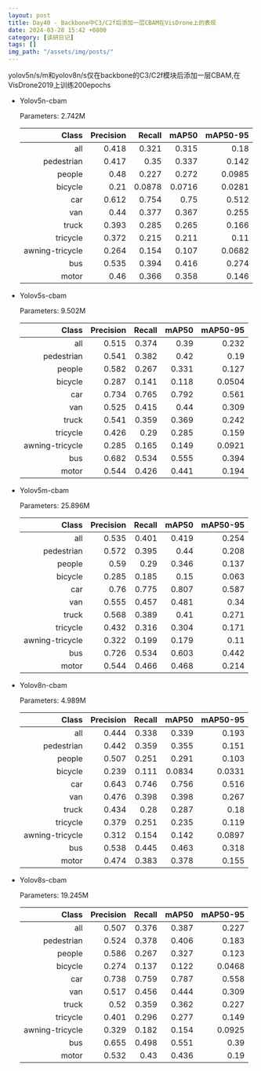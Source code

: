 ```yaml
---
layout: post
title: Day40 - Backbone中C3/C2f后添加一层CBAM在VisDrone上的表现
date: 2024-03-28 15:42 +0800
category: [读研日记]
tags: []
img_path: "/assets/img/posts/"
---
```


yolov5n/s/m和yolov8n/s仅在backbone的C3/C2f模块后添加一层CBAM,在VisDrone2019上训练200epochs

- Yolov5n-cbam

    Parameters: 2.742M

    |                Class|  Precision|     Recall|      mAP50|   mAP50-95|
    |                 ---:|       ---:|       ---:|       ---:|       ---:|
    |                  all|      0.418|      0.321|      0.315|       0.18|
    |           pedestrian|      0.417|       0.35|      0.337|      0.142|
    |               people|       0.48|      0.227|      0.272|     0.0985|
    |              bicycle|       0.21|     0.0878|     0.0716|     0.0281|
    |                  car|      0.612|      0.754|       0.75|      0.512|
    |                  van|       0.44|      0.377|      0.367|      0.255|
    |                truck|      0.393|      0.285|      0.265|      0.166|
    |             tricycle|      0.372|      0.215|      0.211|       0.11|
    |      awning-tricycle|      0.264|      0.154|      0.107|     0.0682|
    |                  bus|      0.535|      0.394|      0.416|      0.274|
    |                motor|       0.46|      0.366|      0.358|      0.146|

- Yolov5s-cbam

    Parameters: 9.502M

    |                Class|  Precision|     Recall|      mAP50|   mAP50-95|
    |                 ---:|       ---:|       ---:|       ---:|       ---:|
    |                  all|      0.515|      0.374|       0.39|      0.232|
    |           pedestrian|      0.541|      0.382|       0.42|       0.19|
    |               people|      0.582|      0.267|      0.331|      0.127|
    |              bicycle|      0.287|      0.141|      0.118|     0.0504|
    |                  car|      0.734|      0.765|      0.792|      0.561|
    |                  van|      0.525|      0.415|       0.44|      0.309|
    |                truck|      0.541|      0.359|      0.369|      0.242|
    |             tricycle|      0.426|       0.29|      0.285|      0.159|
    |      awning-tricycle|      0.285|      0.165|      0.149|     0.0921|
    |                  bus|      0.682|      0.534|      0.555|      0.394|
    |                motor|      0.544|      0.426|      0.441|      0.194|

- Yolov5m-cbam

    Parameters: 25.896M

    |                Class|  Precision|     Recall|      mAP50|   mAP50-95|
    |                 ---:|       ---:|       ---:|       ---:|       ---:|
    |                  all|      0.535|      0.401|      0.419|      0.254|
    |           pedestrian|      0.572|      0.395|       0.44|      0.208|
    |               people|       0.59|       0.29|      0.346|      0.137|
    |              bicycle|      0.285|      0.185|       0.15|      0.063|
    |                  car|       0.76|      0.775|      0.807|      0.587|
    |                  van|      0.555|      0.457|      0.481|       0.34|
    |                truck|      0.568|      0.389|       0.41|      0.271|
    |             tricycle|      0.432|      0.316|      0.304|      0.171|
    |      awning-tricycle|      0.322|      0.199|      0.179|       0.11|
    |                  bus|      0.726|      0.534|      0.603|      0.442|
    |                motor|      0.544|      0.466|      0.468|      0.214|

- Yolov8n-cbam

    Parameters: 4.989M

    |                Class|  Precision|     Recall|      mAP50|   mAP50-95|
    |                 ---:|       ---:|       ---:|       ---:|       ---:|
    |                  all|      0.444|      0.338|      0.339|      0.193|
    |           pedestrian|      0.442|      0.359|      0.355|      0.151|
    |               people|      0.507|      0.251|      0.291|      0.103|
    |              bicycle|      0.239|      0.111|     0.0834|     0.0331|
    |                  car|      0.643|      0.746|      0.756|      0.516|
    |                  van|      0.476|      0.398|      0.398|      0.267|
    |                truck|      0.434|       0.28|      0.287|       0.18|
    |             tricycle|      0.379|      0.251|      0.235|      0.119|
    |      awning-tricycle|      0.312|      0.154|      0.142|     0.0897|
    |                  bus|      0.538|      0.445|      0.463|      0.318|
    |                motor|      0.474|      0.383|      0.378|      0.155|

- Yolov8s-cbam

    Parameters: 19.245M

    |                Class|  Precision|     Recall|      mAP50|   mAP50-95|
    |                 ---:|       ---:|       ---:|       ---:|       ---:|
    |                  all|      0.507|      0.376|      0.387|      0.227|
    |           pedestrian|      0.524|      0.378|      0.406|      0.183|
    |               people|      0.586|      0.267|      0.327|      0.123|
    |              bicycle|      0.274|      0.137|      0.122|     0.0468|
    |                  car|      0.738|      0.759|      0.787|      0.558|
    |                  van|      0.517|      0.456|      0.444|      0.309|
    |                truck|       0.52|      0.359|      0.362|      0.227|
    |             tricycle|      0.401|      0.296|      0.277|      0.149|
    |      awning-tricycle|      0.329|      0.182|      0.154|     0.0925|
    |                  bus|      0.655|      0.498|      0.551|       0.39|
    |                motor|      0.532|       0.43|      0.436|       0.19|
